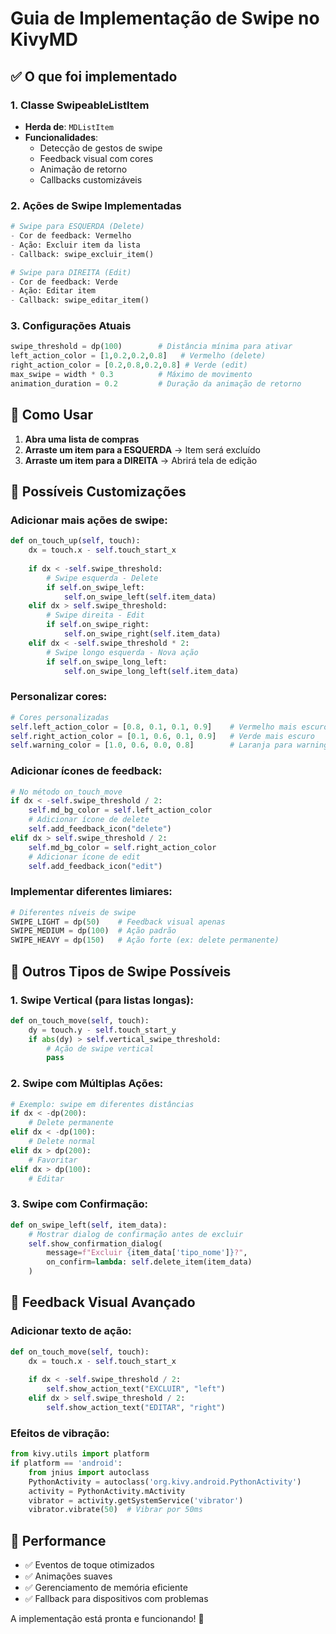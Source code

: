 # Guia de Implementação de Swipe no KivyMD

## ✅ O que foi implementado

### 1. Classe SwipeableListItem
- **Herda de**: `MDListItem`
- **Funcionalidades**:
  - Detecção de gestos de swipe
  - Feedback visual com cores
  - Animação de retorno
  - Callbacks customizáveis

### 2. Ações de Swipe Implementadas
```python
# Swipe para ESQUERDA (Delete)
- Cor de feedback: Vermelho
- Ação: Excluir item da lista
- Callback: swipe_excluir_item()

# Swipe para DIREITA (Edit)  
- Cor de feedback: Verde
- Ação: Editar item
- Callback: swipe_editar_item()
```

### 3. Configurações Atuais
```python
swipe_threshold = dp(100)        # Distância mínima para ativar
left_action_color = [1,0.2,0.2,0.8]   # Vermelho (delete)
right_action_color = [0.2,0.8,0.2,0.8] # Verde (edit)
max_swipe = width * 0.3          # Máximo de movimento
animation_duration = 0.2         # Duração da animação de retorno
```

## 🎯 Como Usar

1. **Abra uma lista de compras**
2. **Arraste um item para a ESQUERDA** → Item será excluído
3. **Arraste um item para a DIREITA** → Abrirá tela de edição

## 🔧 Possíveis Customizações

### Adicionar mais ações de swipe:
```python
def on_touch_up(self, touch):
    dx = touch.x - self.touch_start_x
    
    if dx < -self.swipe_threshold:
        # Swipe esquerda - Delete
        if self.on_swipe_left:
            self.on_swipe_left(self.item_data)
    elif dx > self.swipe_threshold:
        # Swipe direita - Edit
        if self.on_swipe_right:
            self.on_swipe_right(self.item_data)
    elif dx < -self.swipe_threshold * 2:
        # Swipe longo esquerda - Nova ação
        if self.on_swipe_long_left:
            self.on_swipe_long_left(self.item_data)
```

### Personalizar cores:
```python
# Cores personalizadas
self.left_action_color = [0.8, 0.1, 0.1, 0.9]    # Vermelho mais escuro
self.right_action_color = [0.1, 0.6, 0.1, 0.9]   # Verde mais escuro  
self.warning_color = [1.0, 0.6, 0.0, 0.8]        # Laranja para warning
```

### Adicionar ícones de feedback:
```python
# No método on_touch_move
if dx < -self.swipe_threshold / 2:
    self.md_bg_color = self.left_action_color
    # Adicionar ícone de delete
    self.add_feedback_icon("delete")
elif dx > self.swipe_threshold / 2:
    self.md_bg_color = self.right_action_color  
    # Adicionar ícone de edit
    self.add_feedback_icon("edit")
```

### Implementar diferentes limiares:
```python
# Diferentes níveis de swipe
SWIPE_LIGHT = dp(50)    # Feedback visual apenas
SWIPE_MEDIUM = dp(100)  # Ação padrão
SWIPE_HEAVY = dp(150)   # Ação forte (ex: delete permanente)
```

## 📱 Outros Tipos de Swipe Possíveis

### 1. Swipe Vertical (para listas longas):
```python
def on_touch_move(self, touch):
    dy = touch.y - self.touch_start_y
    if abs(dy) > self.vertical_swipe_threshold:
        # Ação de swipe vertical
        pass
```

### 2. Swipe com Múltiplas Ações:
```python
# Exemplo: swipe em diferentes distâncias
if dx < -dp(200):
    # Delete permanente
elif dx < -dp(100):
    # Delete normal  
elif dx > dp(200):
    # Favoritar
elif dx > dp(100):
    # Editar
```

### 3. Swipe com Confirmação:
```python
def on_swipe_left(self, item_data):
    # Mostrar dialog de confirmação antes de excluir
    self.show_confirmation_dialog(
        message=f"Excluir {item_data['tipo_nome']}?",
        on_confirm=lambda: self.delete_item(item_data)
    )
```

## 🎨 Feedback Visual Avançado

### Adicionar texto de ação:
```python
def on_touch_move(self, touch):
    dx = touch.x - self.touch_start_x
    
    if dx < -self.swipe_threshold / 2:
        self.show_action_text("EXCLUIR", "left")
    elif dx > self.swipe_threshold / 2:
        self.show_action_text("EDITAR", "right")
```

### Efeitos de vibração:
```python
from kivy.utils import platform
if platform == 'android':
    from jnius import autoclass
    PythonActivity = autoclass('org.kivy.android.PythonActivity')
    activity = PythonActivity.mActivity
    vibrator = activity.getSystemService('vibrator')
    vibrator.vibrate(50)  # Vibrar por 50ms
```

## 🚀 Performance

- ✅ Eventos de toque otimizados
- ✅ Animações suaves
- ✅ Gerenciamento de memória eficiente
- ✅ Fallback para dispositivos com problemas

A implementação está pronta e funcionando! 🎉
